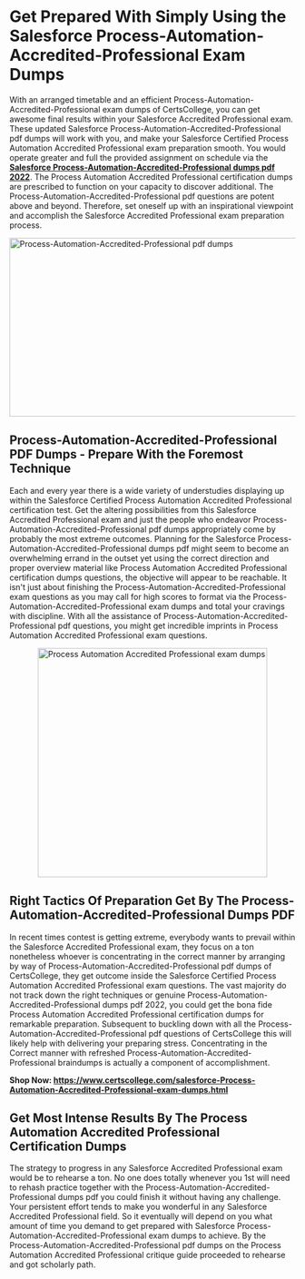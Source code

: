 <h1><strong>Get Prepared With Simply Using the Salesforce Process-Automation-Accredited-Professional Exam Dumps&nbsp;</strong></h1>
<p><span style="font-weight: 400;">With an arranged timetable and an efficient  Process-Automation-Accredited-Professional exam dumps of CertsCollege, you can get awesome final results within your Salesforce Accredited Professional exam. These updated Salesforce Process-Automation-Accredited-Professional pdf dumps will work with you, and make your Salesforce Certified Process Automation Accredited Professional exam preparation smooth. You would operate greater and full the provided assignment on schedule via the <strong><a href="https://www.certscollege.com/salesforce-Process-Automation-Accredited-Professional-exam-dumps.html">Salesforce Process-Automation-Accredited-Professional dumps pdf 2022</a></strong>. The Process Automation Accredited Professional certification dumps are prescribed to function on your capacity to discover additional. The  Process-Automation-Accredited-Professional pdf questions are potent above and beyond. Therefore, set oneself up with an inspirational viewpoint and accomplish the Salesforce Accredited Professional exam preparation process.&nbsp;</span></p>
<p><span style="font-weight: 400;"><img style="display: block; margin-left: auto; margin-right: auto;" src="https://i.ibb.co/CPDK3ps/Yellow-and-Blue-Initiative-Blog-Banner.png" alt="Process-Automation-Accredited-Professional pdf dumps" width="559" height="315" /></span></p>
<h2><strong>Process-Automation-Accredited-Professional PDF Dumps - Prepare With the Foremost Technique</strong></h2>
<p><span style="font-weight: 400;">Each and every year there is a wide variety of understudies displaying up within the Salesforce Certified Process Automation Accredited Professional certification test. Get the altering possibilities from this Salesforce Accredited Professional exam and just the people who endeavor Process-Automation-Accredited-Professional pdf dumps appropriately come by probably the most extreme outcomes. Planning for the Salesforce Process-Automation-Accredited-Professional dumps pdf might seem to become an overwhelming errand in the outset yet using the correct direction and proper overview material like Process Automation Accredited Professional certification dumps questions, the objective will appear to be reachable. It isn't just about finishing the Process-Automation-Accredited-Professional exam questions as you may call for high scores to format via the Process-Automation-Accredited-Professional exam dumps and total your cravings with discipline. With all the assistance of Process-Automation-Accredited-Professional pdf questions, you might get incredible imprints in Process Automation Accredited Professional exam questions.</span></p>
<p><span style="font-weight: 400;"><a href="https://tinyurl.com/ktb3utkk"><img style="display: block; margin-left: auto; margin-right: auto;" src="https://i.ibb.co/9tMrhdY/Teacher-Appreciation-Invitation.png" alt="Process Automation Accredited Professional exam dumps " width="404" height="404" /></a></span></p>
<h2><strong>Right Tactics Of Preparation Get By The Process-Automation-Accredited-Professional Dumps PDF</strong></h2>
<p><span style="font-weight: 400;">In recent times contest is getting extreme, everybody wants to prevail within the Salesforce Accredited Professional exam, they focus on a ton nonetheless whoever is concentrating in the correct manner by arranging by way of Process-Automation-Accredited-Professional pdf dumps of CertsCollege, they get outcome inside the Salesforce Certified Process Automation Accredited Professional exam questions. The vast majority do not track down the right techniques or genuine Process-Automation-Accredited-Professional dumps pdf 2022, you could get the bona fide Process Automation Accredited Professional certification dumps for remarkable preparation. Subsequent to buckling down with all the  Process-Automation-Accredited-Professional pdf questions of CertsCollege this will likely help with delivering your preparing stress. Concentrating in the Correct manner with refreshed Process-Automation-Accredited-Professional braindumps is actually a component of accomplishment.</span></p>
<p><span style="font-weight: 400;"><strong>Shop Now: <a href="https://www.certscollege.com/salesforce-Process-Automation-Accredited-Professional-exam-dumps.html">https://www.certscollege.com/salesforce-Process-Automation-Accredited-Professional-exam-dumps.html</a></strong></span></p>
<h2><strong>Get Most Intense Results By The Process Automation Accredited Professional Certification Dumps</strong></h2>
<p><span style="font-weight: 400;">The strategy to progress in any Salesforce Accredited Professional exam would be to rehearse a ton. No one does totally whenever you 1st will need to rehash practice together with the Process-Automation-Accredited-Professional dumps pdf you could finish it without having any challenge. Your persistent effort tends to make you wonderful in any Salesforce Accredited Professional field. So it eventually will depend on you what amount of time you demand to get prepared with Salesforce Process-Automation-Accredited-Professional exam dumps to achieve. By the Process-Automation-Accredited-Professional pdf dumps on the Process Automation Accredited Professional critique guide proceeded to rehearse and got scholarly path.</span></p>
